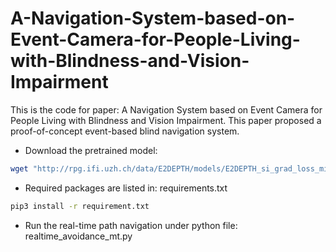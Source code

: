 # A-Navigation-System-based-on-Event-Camera-for-People-Living-with-Blindness-and-Vision-Impairment

This is the code for paper: A Navigation System based on Event Camera for People Living with Blindness and Vision Impairment. This paper proposed a proof-of-concept event-based blind navigation system.

- Download the pretrained model:

```bash
wget "http://rpg.ifi.uzh.ch/data/E2DEPTH/models/E2DEPTH_si_grad_loss_mixed.pth.tar" -O pretrained/E2DEPTH_si_grad_loss_mixed.pth.tar
```

- Required packages are listed in: requirements.txt

```bash
pip3 install -r requirement.txt
```

- Run the real-time path navigation under python file: realtime_avoidance_mt.py
